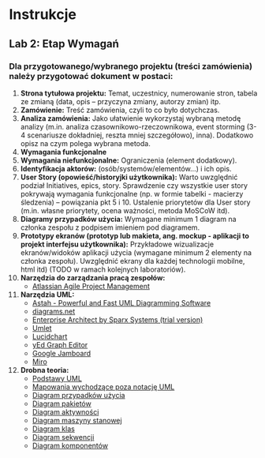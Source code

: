 # Instrukcje

## Lab 2: Etap Wymagań

### Dla przygotowanego/wybranego projektu (treści zamówienia) należy przygotować dokument w postaci:

1. **Strona tytułowa projektu:** Temat, uczestnicy, numerowanie stron, tabela ze zmianą (data, opis – przyczyna zmiany, autorzy zmian) itp.
2. **Zamówienie:** Treść zamówienia, czyli to co było dotychczas.
3. **Analiza zamówienia:** Jako ułatwienie wykorzystaj wybraną metodę analizy (m.in. analiza czasownikowo-rzeczownikowa, event storming (3-4 scenariusze dokładniej, reszta mniej szczegółowo), inna). Dodatkowo opisz na czym polega wybrana metoda.
4. **Wymagania funkcjonalne**
5. **Wymagania niefunkcjonalne:** Ograniczenia (element dodatkowy).
6. **Identyfikacja aktorów:** (osób/systemów/elementów…) i ich opis.
7. **User Story (opowieść/historyjki użytkownika):** Warto uwzględnić podział Initiatives, epics, story. Sprawdzenie czy wszystkie user story pokrywają wymagania funkcjonalne (np. w formie tabelki - macierzy śledzenia) – powiązania pkt 5 i 10. Ustalenie priorytetów dla User story (m.in. własne priorytety, ocena ważności, metoda MoSCoW itd).
8. **Diagramy przypadków użycia:** Wymagane minimum 1 diagram na członka zespołu z podpisem imieniem pod diagramem.
9. **Prototypy ekranów (prototyp lub makieta, ang. mockup - aplikacji to projekt interfejsu użytkownika):** Przykładowe wizualizacje ekranów/widoków aplikacji użycia (wymagane minimum 2 elementy na członka zespołu). Uwzględnić ekrany dla każdej technologii mobilne, html itd) (TODO w ramach kolejnych laboratoriów).
10. **Narzędzia do zarządzania pracą zespołów:**
    - [Atlassian Agile Project Management](https://www.atlassian.com/agile/project-management/user-stories)
11. **Narzędzia UML:**
    - [Astah - Powerful and Fast UML Diagramming Software](https://astah.net/)
    - [diagrams.net](https://app.diagrams.net/)
    - [Enterprise Architect by Sparx Systems (trial version)](https://sparxsystems.com/products/ea/trial/request.html)
    - [Umlet](https://www.umlet.com/)
    - [Lucidchart](https://www.lucidchart.com/pages/)
    - [yEd Graph Editor](https://www.yworks.com/downloads#yEd)
    - [Google Jamboard](https://jamboard.google.com)
    - [Miro](https://miro.com/pl/)
12. **Drobna teoria:**
    - [Podstawy UML](https://www.samouczekprogramisty.pl/podstawy-uml/)
    - [Mapowania wychodzące poza notację UML](https://wolski.pro/2023/01/mapowania-wychodzace-poza-notacje-uml/)
    - [Diagram przypadków użycia](https://wolski.pro/diagramy-uml/diagram-przypadkw-uzycia/)
    - [Diagram pakietów](https://wolski.pro/diagramy-uml/diagram-pakietw/)
    - [Diagram aktywności](https://wolski.pro/diagramy-uml/diagram-aktywnosci/)
    - [Diagram maszyny stanowej](https://wolski.pro/diagramy-uml/diagram-maszyny-stanowej/)
    - [Diagram klas](https://wolski.pro/diagramy-uml/diagram-klas/)
    - [Diagram sekwencji](https://wolski.pro/diagramy-uml/diagram-sekwencji/)
    - [Diagram komponentów](https://wolski.pro/diagramy-uml/diagram-komponentw/)
